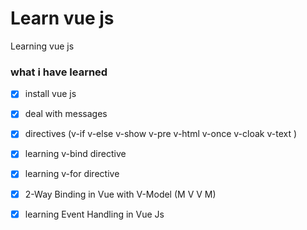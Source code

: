# Learn vue js 

Learning vue js 



### what i have learned

- [x] install vue js  
- [x] deal with messages
- [x] directives (v-if v-else v-show v-pre v-html v-once v-cloak v-text )
- [x] learning v-bind directive
- [x] learning v-for directive
- [x] 2-Way Binding in Vue with V-Model (M V V M)
- [x] learning Event Handling in Vue Js







